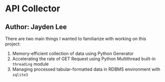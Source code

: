 # API Collector
## Author: Jayden Lee

There are two main things I wanted to familiarize with working on this project:
1. Memory-efficient collection of data using Python Generator
2. Accelerating the rate of GET Request using Python Multithread built-in `threading` module
3. Managing processed tabular-formatted data in RDBMS environment with `sqlite3`